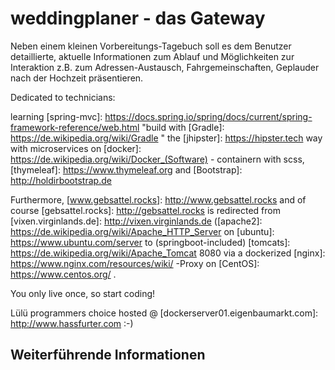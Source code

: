 # weddingplaner - das Gateway

Neben einem kleinen Vorbereitungs-Tagebuch soll es dem Benutzer detaillierte, aktuelle Informationen zum Ablauf und Möglichkeiten
zur Interaktion z.B. zum Adressen-Austausch, Fahrgemeinschaften, Geplauder nach der Hochzeit präsentieren.

Dedicated to technicians:

learning [spring-mvc]: https://docs.spring.io/spring/docs/current/spring-framework-reference/web.html "build with
[Gradle]: https://de.wikipedia.org/wiki/Gradle " the [jhipster]: https://hipster.tech way with microservices on
[docker]: https://de.wikipedia.org/wiki/Docker_(Software) - containern with scss, [thymeleaf]: https://www.thymeleaf.org and
[Bootstrap]: http://holdirbootstrap.de

Furthermore, [www.gebsattel.rocks]: http://www.gebsattel.rocks and of course [gebsattel.rocks]: http://gebsattel.rocks is redirected
from [vixen.virginlands.de]: http://vixen.virginlands.de ([apache2]: https://de.wikipedia.org/wiki/Apache_HTTP_Server on
[ubuntu]: https://www.ubuntu.com/server to (springboot-included) [tomcats]: https://de.wikipedia.org/wiki/Apache_Tomcat 8080
via a dockerized [nginx]: https://www.nginx.com/resources/wiki/ -Proxy on [CentOS]: https://www.centos.org/ .

You only live once, so start coding!


Lülü programmers choice hosted @ [dockerserver01.eigenbaumarkt.com]: http://www.hassfurter.com :-)


## Weiterführende Informationen

[JHipster Homepage and latest documentation]: http://www.jhipster.tech
[JHipster 4.14.3 archive]: http://www.jhipster.tech/documentation-archive/v4.14.3
[Doing microservices with JHipster]: http://www.jhipster.tech/documentation-archive/v4.14.3/microservices-architecture/
[Using JHipster in development]: http://www.jhipster.tech/documentation-archive/v4.14.3/development/
[Service Discovery and Configuration with Consul]: http://www.jhipster.tech/documentation-archive/v4.14.3/microservices-architecture/#consul
[Using Docker and Docker-Compose]: http://www.jhipster.tech/documentation-archive/v4.14.3/docker-compose
[Using JHipster in production]: http://www.jhipster.tech/documentation-archive/v4.14.3/production/
[Running tests page]: http://www.jhipster.tech/documentation-archive/v4.14.3/running-tests/
[Setting up Continuous Integration]: http://www.jhipster.tech/documentation-archive/v4.14.3/setting-up-ci/

[Gatling]: http://gatling.io/
[Node.js]: https://nodejs.org/
[Yarn]: https://yarnpkg.org/
[Webpack]: https://webpack.github.io/
[Angular CLI]: https://cli.angular.io/
[BrowserSync]: http://www.browsersync.io/
[Karma]: http://karma-runner.github.io/
[Jasmine]: http://jasmine.github.io/2.0/introduction.html
[Protractor]: https://angular.github.io/protractor/
[Leaflet]: http://leafletjs.com/
[DefinitelyTyped]: http://definitelytyped.org/

